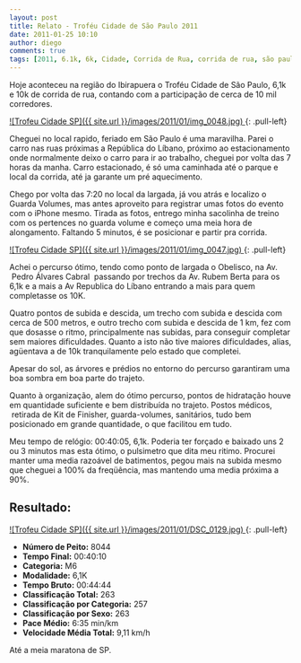 ```yaml
---
layout: post
title: Relato - Troféu Cidade de São Paulo 2011
date: 2011-01-25 10:10
author: diego
comments: true
tags: [2011, 6.1k, 6k, Cidade, Corrida de Rua, corrida de rua, são paulo, trofeu]
---
```

Hoje aconteceu na região do Ibirapuera o Troféu Cidade de São Paulo, 6,1k e 10k de corrida de rua, contando com a participação de cerca de 10 mil corredores.

<a href="/images/2011/01/img_0048.jpg">
![Trofeu Cidade SP]({{ site.url }}/images/2011/01/img_0048.jpg)
</a>
{: .pull-left}

Cheguei no local rapido, feriado em São Paulo é uma maravilha. Parei o carro nas ruas próximas a República do Líbano, próximo ao estacionamento onde normalmente deixo o carro para ir ao trabalho, cheguei por volta das 7 horas da manha. Carro estacionado, é só uma caminhada até o parque e local da corrida, até ja garante um pré aquecimento.

Chego por volta das 7:20 no local da largada, já vou atrás e localizo o Guarda Volumes, mas antes aproveito para registrar umas fotos do evento com o iPhone mesmo. Tirada as fotos, entrego minha sacolinha de treino com os pertences no guarda volume e começo uma meia hora de alongamento. Faltando 5 minutos, é se posicionar e partir pra corrida.

<a href="/images/2011/01/img_0047.jpg">
![Trofeu Cidade SP]({{ site.url }}/images/2011/01/img_0047.jpg)
</a>
{: .pull-left}

Achei o percurso ótimo, tendo como ponto de largada o Obelisco, na Av.  Pedro Álvares Cabral  passando por trechos da Av. Rubem Berta para os 6,1k e a mais a Av Republica do Líbano entrando a mais para quem completasse os 10K.

Quatro pontos de subida e descida, um trecho com subida e descida com cerca de 500 metros, e outro trecho com subida e descida de 1 km, fez com que dosasse o ritmo, principalmente nas subidas, para conseguir completar sem maiores dificuldades. Quanto a isto não tive maiores dificuldades, alias, agüentava a de 10k tranquilamente pelo estado que completei.

Apesar do sol, as árvores e prédios no entorno do percurso garantiram uma boa sombra em boa parte do trajeto.

Quanto à organização, alem do ótimo percurso, pontos de hidratação houve em quantidade suficiente e bem distribuída no trajeto. Postos médicos,  retirada de Kit de Finisher, guarda-volumes, sanitários, tudo bem posicionado em grande quantidade, o que facilitou em tudo.

Meu tempo de relógio: 00:40:05, 6,1k. Poderia ter forçado e baixado uns 2 ou 3 minutos mas esta ótimo, o pulsimetro que dita meu ritimo. Procurei manter uma media razoável de batimentos, pegou mais na subida mesmo que cheguei a 100% da freqüência, mas mantendo uma media próxima a 90%.

## Resultado:

<a href="/images/2011/01/DSC_0129_big.jpg">
![Trofeu Cidade SP]({{ site.url }}/images/2011/01/DSC_0129.jpg)
</a>
{: .pull-left}

* **Número de Peito:** 8044
* **Tempo Final:** 00:40:10
* **Categoria:** M6
* **Modalidade:** 6,1K
* **Tempo Bruto:** 00:44:44
* **Classificação Total:** 263
* **Classificação por Categoria:** 257
* **Classificação por Sexo:** 263
* **Pace Médio:** 6:35 min/km
* **Velocidade Média Total:** 9,11 km/h

Até a meia maratona de SP.
